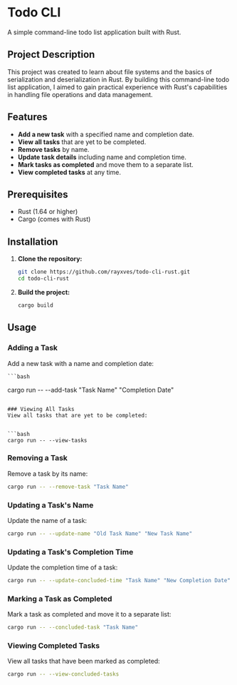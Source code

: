 # Todo CLI

A simple command-line todo list application built with Rust. 

## Project Description

This project was created to learn about file systems and the basics of serialization and deserialization in Rust. By building this command-line todo list application, I aimed to gain practical experience with Rust's capabilities in handling file operations and data management.

## Features

- **Add a new task** with a specified name and completion date.
- **View all tasks** that are yet to be completed.
- **Remove tasks** by name.
- **Update task details** including name and completion time.
- **Mark tasks as completed** and move them to a separate list.
- **View completed tasks** at any time.

## Prerequisites

- Rust (1.64 or higher)
- Cargo (comes with Rust)

## Installation

1. **Clone the repository:**

    ```bash
    git clone https://github.com/rayxves/todo-cli-rust.git 
    cd todo-cli-rust
    ```

2. **Build the project:**

    ```bash
    cargo build
    ```

## Usage

### Adding a Task
Add a new task with a name and completion date:

    ```bash
cargo run -- --add-task "Task Name" "Completion Date"
```

### Viewing All Tasks
View all tasks that are yet to be completed:


```bash
cargo run -- --view-tasks
```

### Removing a Task
Remove a task by its name:


```bash
cargo run -- --remove-task "Task Name"
```

### Updating a Task's Name
Update the name of a task:

```bash
cargo run -- --update-name "Old Task Name" "New Task Name"
```

### Updating a Task's Completion Time
Update the completion time of a task:


```bash
cargo run -- --update-concluded-time "Task Name" "New Completion Date"
```

### Marking a Task as Completed
Mark a task as completed and move it to a separate list:

```bash
cargo run -- --concluded-task "Task Name"
```

### Viewing Completed Tasks
View all tasks that have been marked as completed:

 ```bash
cargo run -- --view-concluded-tasks
```